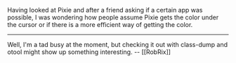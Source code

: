 Having looked at Pixie and after a friend asking if a certain app was possible, I was wondering how people assume Pixie gets the color under the cursor or if there is a more efficient way of getting the color.

----

Well, I'm a tad busy at the moment, but checking it out with class-dump and otool might show up something interesting. -- [[RobRix]]